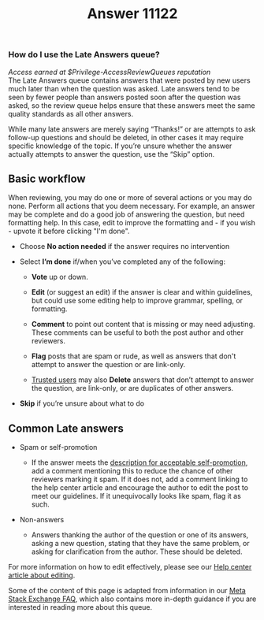 ﻿---
title: "Answer 11122"
se.owner.user_id: 6
se.owner.display_name: "Nicolas Chabanovsky"
se.owner.link: "https://ru.meta.stackoverflow.com/users/6/nicolas-chabanovsky"
se.answer_id: 11122
se.question_id: 11114
se.post_type: answer
se.is_accepted: False
---
<h3>How do I use the Late Answers queue?</h3>
<p><em>Access earned at $Privilege-AccessReviewQueues reputation</em><br />
The Late Answers queue contains answers that were posted by new users much
later than when the question was asked. Late answers tend to be seen
by fewer people than answers posted soon after the question was asked,
so the review queue helps ensure that these answers meet the same
quality standards as all other answers.</p>
<p>While many late answers are merely saying “Thanks!” or are attempts to
ask follow-up questions and should be deleted, in other cases it may
require specific knowledge of the topic. If you’re unsure whether the
answer actually attempts to answer the question, use the “Skip”
option.</p>
<h2>Basic workflow</h2>
<p>When reviewing, you may do one or more of several actions or you may do none. Perform all actions that you deem
necessary. For example, an answer may be complete and do a good job of
answering the question, but need formatting help. In this case, edit to
improve the formatting and - if you wish - upvote it before clicking &quot;I'm done&quot;.</p>
<ul>
<li><p>Choose <strong>No action needed</strong> if the answer requires no intervention</p>
</li>
<li><p>Select <strong>I’m done</strong> if/when
you’ve completed any of the following:</p>
<ul>
<li><p><strong>Vote</strong> up or down.</p>
</li>
<li><p><strong>Edit</strong> (or
suggest an edit) if the answer is clear and within guidelines, but
could use some editing help to improve grammar, spelling, or
formatting.</p>
</li>
<li><p><strong>Comment</strong> to point out content that is missing or may need
adjusting. These comments can be useful to both the post author and
other reviewers.</p>
</li>
<li><p><strong>Flag</strong> posts that are spam or rude, as well as answers that don't attempt to answer the question or are link-only.</p>
</li>
<li><p><a href="/help/privileges/trusted-user">Trusted users</a> may also <strong>Delete</strong> answers that don’t attempt to answer the question, are
link-only, or are duplicates of other answers.</p>
</li>
</ul>
</li>
<li><p><strong>Skip</strong> if you’re unsure about what to do</p>
</li>
</ul>
<h2>Common Late answers</h2>
<ul>
<li><p>Spam or self-promotion</p>
<ul>
<li>If the answer meets the <a href="/help/promotion">description for acceptable self-promotion</a>, add a
comment mentioning this to reduce the chance of other reviewers
marking it spam. If it does not, add a comment linking to the help
center article and encourage the author to edit the post to meet our
guidelines. If it unequivocally looks like spam, flag it as such.</li>
</ul>
</li>
<li><p>Non-answers</p>
<ul>
<li>Answers thanking the author of the question or one of its
answers, asking a new question, stating that they have the same problem, or asking for clarification from the author. These should be deleted.</li>
</ul>
</li>
</ul>
<p>For more information on how to edit effectively, please see our <a href="/help/editing">Help center article about editing</a>.</p>
<p>Some of the content of this page is adapted from information in our
<a href="https://meta.stackexchange.com/a/180031">Meta Stack Exchange FAQ</a>, which also contains more in-depth
guidance if you are interested in reading more about this queue.</p>
